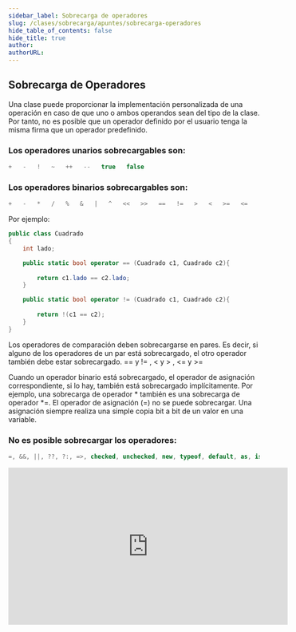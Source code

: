 ```yaml
---
sidebar_label: Sobrecarga de operadores
slug: /clases/sobrecarga/apuntes/sobrecarga-operadores
hide_table_of_contents: false
hide_title: true
author: 
authorURL: 
---
```

## Sobrecarga de Operadores

Una clase puede proporcionar la implementación personalizada de una operación en caso de que uno o ambos operandos sean del tipo de la clase.  Por tanto, no es posible que un operador definido por el usuario tenga la misma firma que un operador predefinido.


### Los operadores unarios sobrecargables son:
```csharp
+   -   !   ~   ++   --   true   false 
```


### Los operadores binarios sobrecargables son:
```csharp
+   -   *   /   %   &   |   ^   <<   >>   ==   !=   >   <   >=   <=
```
Por ejemplo:

```csharp
public class Cuadrado
{
	int lado;

	public static bool operator == (Cuadrado c1, Cuadrado c2){
	
	    return c1.lado == c2.lado;
    }

    public static bool operator != (Cuadrado c1, Cuadrado c2){
	
	    return !(c1 == c2);
    }
}
```
Los operadores de comparación deben sobrecargarse en pares. Es decir, si alguno de los operadores de un par está sobrecargado, el otro operador también debe estar sobrecargado. == y != , < y > , <= y  >=


Cuando un operador binario está sobrecargado, el operador de asignación correspondiente, si lo hay, también está sobrecargado implícitamente. Por ejemplo, una sobrecarga de operador * también es una sobrecarga de operador *=. El operador de asignación (=) no se puede sobrecargar. Una asignación siempre realiza una simple copia bit a bit de un valor en una variable.




### No es posible sobrecargar los operadores:
```csharp
=, &&, ||, ??, ?:, =>, checked, unchecked, new, typeof, default, as, is
```


<iframe width="560" height="315" src="https://www.youtube.com/embed/Ope9SfZujfs" title="YouTube video player" frameborder="0" allow="accelerometer; autoplay; clipboard-write; encrypted-media; gyroscope; picture-in-picture" allowfullscreen></iframe>


